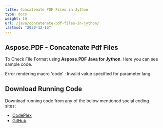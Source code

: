```yaml
---
title: Concatenate PDF Files in Jython
type: docs
weight: 10
url: /java/concatenate-pdf-files-in-jython/
lastmod: "2020-12-16"
---
```


## **Aspose.PDF - Concatenate Pdf Files**
To Check File Format using **Aspose.PDF Java for Jython**. Here you can see sample code.

Error rendering macro 'code' : Invalid value specified for parameter lang
## **Download Running Code**
Download running code from any of the below mentioned social coding sites:

- [CodePlex](https://asposepdfjavajython.codeplex.com/releases)
- [GitHub](https://github.com/aspose-pdf/Aspose.PDF-for-Java/releases)
